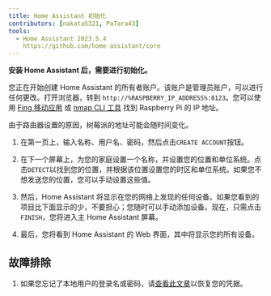 ```yaml
---
title: Home Assistant 初始化
contributors: [nakata5321, PaTara43]
tools:
  - Home Assistant 2023.5.4
    https://github.com/home-assistant/core
---
```


**安装 Home Assistant 后，需要进行初始化。**

<robo-wiki-picture src="home-assistant/ha_init.png" />

您正在开始创建 Home Assistant 的所有者账户。该账户是管理员账户，可以进行任何更改。打开浏览器，转到 `http://%RASPBERRY_IP_ADDRESS%:8123`。您可以使用 [Fing 移动应用](https://www.fing.com/products) 或 [nmap CLI 工具](https://vitux.com/find-devices-connected-to-your-network-with-nmap/) 找到 Raspberry Pi 的 IP 地址。

<robo-wiki-note type="note">由于路由器设置的原因，树莓派的地址可能会随时间变化。</robo-wiki-note>

<robo-wiki-video autoplay loop controls :videos="[{src: 'QmYd1Mh2VHVyF3WgvFsN3NFkozXscnCVmEV2YG86UKtK3C', type:'mp4'}]" />

1. 在第一页上，输入名称、用户名、密码，然后点击`CREATE ACCOUNT`按钮。

2. 在下一个屏幕上，为您的家庭设置一个名称，并设置您的位置和单位系统。点击`DETECT`以找到您的位置，并根据该位置设置您的时区和单位系统。如果您不想发送您的位置，您可以手动设置这些值。

3. 然后，Home Assistant 将显示在您的网络上发现的任何设备。如果您看到的项目比下面显示的少，不要担心；您随时可以手动添加设备。现在，只需点击`FINISH`，您将进入主 Home Assistant 屏幕。

4. 最后，您将看到 Home Assistant 的 Web 界面，其中将显示您的所有设备。 


## 故障排除

1. 如果您忘记了本地用户的登录名或密码，请[查看此文章](https://www.home-assistant.io/docs/locked_out/)以恢复您的凭据。
